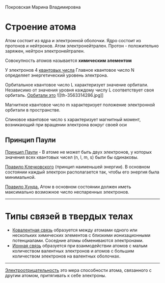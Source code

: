 Покровская Марина Владимировна

# Строение атома
Атом состоит из ядра и электронной оболочки.
Ядро состоит из протонов и нейтронов. Атом электронейтрален.
Протон - положительно заряжен, нейтрон электронейтрален.

Совокупность атомов называется **химическим элементом**

У электронов 4 [квантовых числа](https://k-tree.ru/spravochnik/himiya/kvantovie_chisla_elektronov)
Главное квантовое число N определяет энергетический уровень электрона.

Орбитальное квантовое число L характеризует значение орбитали.
Независимо от значения уровня каждому числу L соответствует своя орбиталь.
[Орбитали это](https://dic.academic.ru/dic.nsf/ntes/3250/%D0%9E%D0%A0%D0%91%D0%98%D0%A2%D0%90%D0%9B%D0%AC)
![[th-3563314286.jpg]]

Магнитное квантовое число m характеризует положение электронной орбитали в пространстве.

Спиновое квантовое число s характеризует магнитный момент, возникающий при вращении электрона вокруг своей оси

## Принцип Паули

[Принцип Паули](https://spravochnick.ru/fizika/predmet_i_zadachi_atomnoy_fiziki/princip_pauli/) - В атоме не может быть двух электронов, у которых значения всех квантовых чисел (n, l, m, s) были бы одинаковы.

[Правило Клечковского](https://dic.academic.ru/dic.nsf/ruwiki/18658) (принцип наименьшей энергии). В основном состоянии каждый электрон располагается так, чтобы его энергия была минимальной.

[Правило Хунда.](https://zaochnik-com.com/spravochnik/fizika/atomy-jadra/pravilo-hunda/) Атом в основном состоянии должен иметь максимально возможное число неспаренных электронов.

----
# Типы связей в твердых телах

- [Ковалентная связь](https://www.poznavayka.org/himiya/kovalentnaya-svyaz-polyarnaya-nepolyarnaya-mehanizmyi-ee-poyavleniya/) образуется между атомами одного или нескольких химических элементов с близкими ионизационными потенциалами. Соседние атомы обмениваются электронами. 
- [Ионная связь](https://skysmart.ru/articles/chemistry/ionnaya-svyaz) образуется при взаимодействии атомов с малым количеством валентных электронов и атомов с большим количеством электронов на валентных оболочках.

---
[Электроотрицательность](https://dic.academic.ru/dic.nsf/ruwiki/6854) это мера способности атома, связанного с другим атомом, притягивать к себе электроны.